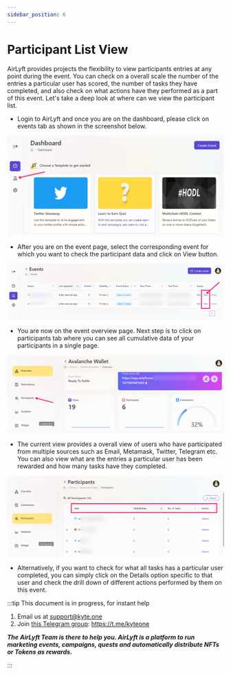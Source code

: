 ```yaml
---
sidebar_position: 6
---
```


# Participant List View

AirLyft provides projects the flexibility to view participants entries at any point during the event. You can check on a overall scale the number of the entries a particular user has scored, the number of tasks they have completed, and also check on what actions have they performed as a part of this event. Let's take a deep look at where can we view the participant list. 

- Login to AirLyft and once you are on the dashboard, please click on events tab as shown in the screenshot below.

![Participant View](../images/participationview.png)

- After you are on the event page, select the corresponding event for which you want to check the participant data and click on View button. 

![event view](../image/../images/eventview.png)

- You are now on the event overview page. Next step is to click on participants tab where you can see all cumulative data of your participants in a single page. 

![participant](../images/participant.png)

- The current view provides a overall view of users who have participated from multiple sources such as Email, Metamask, Twitter, Telegram etc. You can also view what are the entries a particular user has been rewarded and how many tasks have they completed.
  
![view](../iamges/../images/detailsparticipation.png)

- Alternatively, if you want to check for what all tasks has a particular user completed, you can simply click on the Details option specific to that user and check the drill down of different actions performed by them on this event. 

:::tip This document is in progress, for instant help

1. Email us at support@kyte.one
2. Join [this Telegram group](https://t.me/kyteone): https://t.me/kyteone

**_The AirLyft Team is there to help you. AirLyft is a platform to run marketing events, campaigns, quests and automatically distribute NFTs or Tokens as rewards._**

:::
